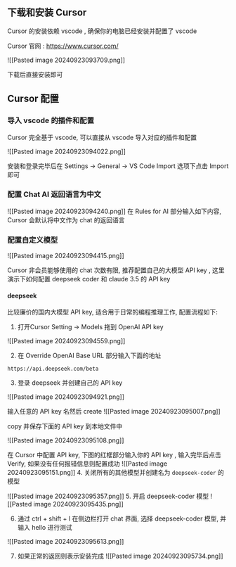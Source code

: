 
## 下载和安装 Cursor

Cursor 的安装依赖 vscode , 确保你的电脑已经安装并配置了 vscode

Cursor 官网 : https://www.cursor.com/

![[Pasted image 20240923093709.png]]

下载后直接安装即可

## Cursor 配置

### 导入 vscode 的插件和配置

Cursor 完全基于 vscode, 可以直接从 vscode 导入对应的插件和配置

![[Pasted image 20240923094022.png]]

安装和登录完毕后在 Settings -> General -> VS Code Import 选项下点击 Import 即可

### 配置 Chat AI 返回语言为中文

 ![[Pasted image 20240923094240.png]]
在 Rules for AI 部分输入如下内容, Cursor 会默认将中文作为 chat 的返回语言

### 配置自定义模型

![[Pasted image 20240923094415.png]]

Cursor 非会员能够使用的 chat 次数有限, 推荐配置自己的大模型 API key , 这里演示下如何配置 deepseek coder 和 claude 3.5 的 API key

#### deepseek

比较廉价的国内大模型 API key, 适合用于日常的编程推理工作, 配置流程如下:

1.  打开Cursor Setting -> Models 拖到 OpenAI API key

![[Pasted image 20240923094559.png]]

2. 在 Override OpenAI Base URL 部分输入下面的地址
```
https://api.deepseek.com/beta
```

3. 登录 deepseek 并创建自己的 API key

![[Pasted image 20240923094921.png]]

输入任意的 API key 名然后 create
![[Pasted image 20240923095007.png]]

copy 并保存下面的 API key 到本地文件中

![[Pasted image 20240923095108.png]]

在 Cursor 中配置 API key, 下图的红框部分输入你的 API key , 输入完毕后点击 Verify, 如果没有任何报错信息则配置成功
![[Pasted image 20240923095151.png]]
4. 关闭所有的其他模型并创建名为 `deepseek-coder` 的模型

![[Pasted image 20240923095357.png]]
5. 开启 deepseek-coder 模型
![[Pasted image 20240923095435.png]]

6. 通过 ctrl + shift + l 在侧边栏打开 chat 界面, 选择 deepseek-coder 模型, 并输入 hello 进行测试

![[Pasted image 20240923095613.png]]

7. 如果正常的返回则表示安装完成
![[Pasted image 20240923095734.png]]